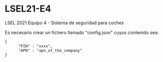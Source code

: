 # LSEL21-E4
LSEL 2021 Equipo 4 - Sistema de seguridad para coches

Es necesario crear un fichero llamado "config.json" cuyos contenido sea:


```
{
      "PIN" : "xxxx",
      "APN" : "apn_of_the_company"
}
```
